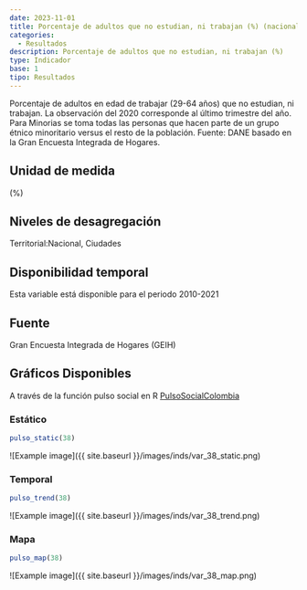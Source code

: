 ```yaml
---
date: 2023-11-01
title: Porcentaje de adultos que no estudian, ni trabajan (%) (nacional_gen)
categories:
  - Resultados
description: Porcentaje de adultos que no estudian, ni trabajan (%)
type: Indicador
base: 1
tipo: Resultados
--- 
```


Porcentaje de adultos en edad de trabajar (29-64 años) que no estudian, ni trabajan. La observación del 2020 corresponde al último trimestre del año. Para Minorias se toma todas las personas que hacen parte de un grupo étnico minoritario versus el resto de la población.
Fuente: DANE basado en la Gran Encuesta Integrada de Hogares.

## Unidad de medida
(%)

## Niveles de desagregación
Territorial:Nacional, Ciudades

## Disponibilidad temporal
Esta variable está disponible para el periodo 2010-2021

## Fuente
Gran Encuesta Integrada de Hogares (GEIH)

## Gráficos Disponibles

A través de la función pulso social en R [PulsoSocialColombia](https://github.com/pulsosocialcolombia/PulsoSocialColombia)

### Estático

``` R
pulso_static(38)
```

![Example image]({{ site.baseurl }}/images/inds/var_38_static.png)

### Temporal

``` R
pulso_trend(38)
```

![Example image]({{ site.baseurl }}/images/inds/var_38_trend.png)

### Mapa

``` R
pulso_map(38)
```

![Example image]({{ site.baseurl }}/images/inds/var_38_map.png)